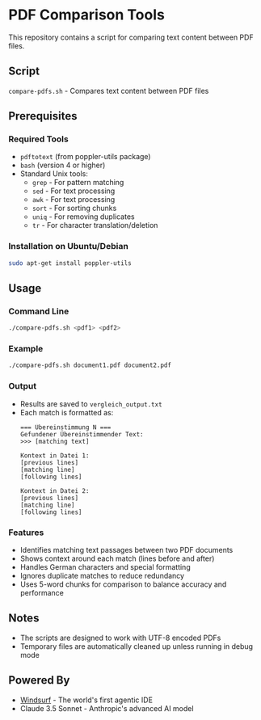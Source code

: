 # PDF Comparison Tools

This repository contains a script for comparing text content between PDF files.

## Script

`compare-pdfs.sh` - Compares text content between PDF files

## Prerequisites

### Required Tools
- `pdftotext` (from poppler-utils package)
- `bash` (version 4 or higher)
- Standard Unix tools:
  - `grep` - For pattern matching
  - `sed` - For text processing
  - `awk` - For text processing
  - `sort` - For sorting chunks
  - `uniq` - For removing duplicates
  - `tr` - For character translation/deletion

### Installation on Ubuntu/Debian
```bash
sudo apt-get install poppler-utils
```

## Usage

### Command Line
```bash
./compare-pdfs.sh <pdf1> <pdf2>
```

### Example
```bash
./compare-pdfs.sh document1.pdf document2.pdf
```

### Output
- Results are saved to `vergleich_output.txt`
- Each match is formatted as:
  ```
  === Übereinstimmung N ===
  Gefundener Übereinstimmender Text:
  >>> [matching text]

  Kontext in Datei 1:
  [previous lines]
  [matching line]
  [following lines]

  Kontext in Datei 2:
  [previous lines]
  [matching line]
  [following lines]
  ```

### Features
- Identifies matching text passages between two PDF documents
- Shows context around each match (lines before and after)
- Handles German characters and special formatting
- Ignores duplicate matches to reduce redundancy
- Uses 5-word chunks for comparison to balance accuracy and performance

## Notes

- The scripts are designed to work with UTF-8 encoded PDFs
- Temporary files are automatically cleaned up unless running in debug mode

## Powered By

- [Windsurf](https://www.codeium.com/windsurf) - The world's first agentic IDE
- Claude 3.5 Sonnet - Anthropic's advanced AI model
